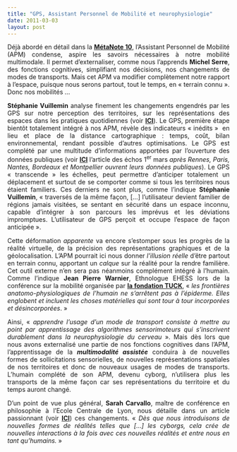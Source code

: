 ```yaml
---
title: "GPS, Assistant Personnel de Mobilité et neurophysiologie"
date: 2011-03-03
layout: post
---
```


<p style="text-align: justify">Déjà abordé en détail dans la <strong><a href="/2010/11/metanote-tdf-10-nous-etions-nous-sommes-et-nous-serons-des-cyborgs-lassistant-personnel-de-mobilite.html">MétaNote 10</a></strong>, l’Assistant Personnel de Mobilité (APM) condense, aspire les savoirs nécessaires à notre mobilité multimodale. Il permet d’externaliser, comme nous l’apprends <strong>Michel Serre</strong>, des fonctions cognitives, simplifiant nos décisions, nos changements de modes de transports. Mais cet APM va modifier complètement notre rapport à l’espace, puisque nous serons partout, tout le temps, en « terrain connu ». Donc nos mobilités … </p>  <!--more-->   <p style="text-align: justify"><strong>Stéphanie Vuillemin</strong> analyse finement les changements engendrés par les GPS sur notre perception des territoires, sur les représentations des espaces dans les pratiques quotidiennes (voir <strong><a href="http://www.espacestemps.net/document8645.html">ICI</a></strong>). Le GPS, première étape bientôt totalement intégré à nos APM, révèle des indicateurs « inédits »  en lieu et place de la distance cartographique : temps, coût, bilan environnemental, rendant possible d’autres optimisations. Le GPS est complété par une multitude d’informations apportées par l’ouverture des données publiques (voir <strong><a href="http://www.lesechos.fr/economie-politique/france/actu/0201182162889.htm">ICI</a></strong> l’article des échos 1<sup>er</sup> mars <em>après Rennes, Paris, Nantes, Bordeaux et Montpellier ouvrent leurs données publiques</em>). Le GPS « transcende » les échelles, peut permettre d’anticiper totalement un déplacement et surtout de se comporter comme si tous les territoires nous étaient familiers. Ces derniers ne sont plus, comme l’indique <strong>Stéphanie Vuillemin</strong>, « traversés de la même façon, […] l’utilisateur devient familier de régions jamais visitées, se sentant en sécurité dans un espace inconnu, capable d’intégrer à son parcours les imprévus et les déviations impromptues. L’utilisateur de GPS perçoit et occupe l’espace de façon anticipée ».</p> <p style="text-align: justify">Cette déformation <em>apparente</em> va encore s’estomper sous les progrès de la réalité virtuelle, de la précision des représentations graphiques et de la géolocalisation. L’APM pourrait ici nous donner <em>l’illusion réelle</em> d’être partout en terrain connu, apportant un <em>calque</em> sur la réalité pour la rendre familière. Cet outil externe n’en sera pas néanmoins complément intégré à l’humain. Comme l’indique <strong>Jean Pierre Warnier</strong>, Ethnologue EHESS lors de la conférence sur la mobilité organisée par <strong><a href="http://www.fondation-tuck.fr/fondation-tuck-idees-groupe-mobilite.html">la fondation TUCK</a></strong>, « <em>les frontières anatomo-physiologiques de l’humain ne s’arrêtent pas à l’épiderme. Elles englobent et incluent les choses matérielles qui sont tour à tour incorporées et désincorporées</em>. »</p> <p style="text-align: justify">Ainsi, « <em>apprendre l’usage d’un mode de transport consiste à mettre au point par apprentissage des algorithmes sensorimoteurs qui s’inscrivent durablement dans la neurophysiologie du cerveau</em> ». Mais dès lors que nous avons externalisé une partie de nos fonctions cognitives dans l’APM, l’apprentissage de la <strong><em>multimodalité assistée</em></strong> conduira à de nouvelles formes de sollicitations sensorielles, de nouvelles représentations spatiales de nos territoires et donc de nouveaux usages de modes de transports. L’humain complété de son APM, devenu cyborg, n’utilisera plus les transports de la même façon car ses représentations du territoire et du temps auront changé.</p> <p style="text-align: justify">D’un point de vue plus général, <strong>Sarah Carvallo</strong>, maître de conférence en philosophie à l’Ecole Centrale de Lyon, nous détaille dans un article passionnant (voir <strong><a href="http://www.millenaire3.com/Sarah-CARVALLO-Des-que-nous-introduisons-de-nouv.122+M5ddb1532f7e.0.html">ICI</a></strong>) ces changements. « <em>Dès que nous introduisons de nouvelles formes de réalités telles que […] les cyborgs, cela crée de nouvelles interactions à la fois avec ces nouvelles réalités et entre nous en tant qu’humains.</em> »</p>